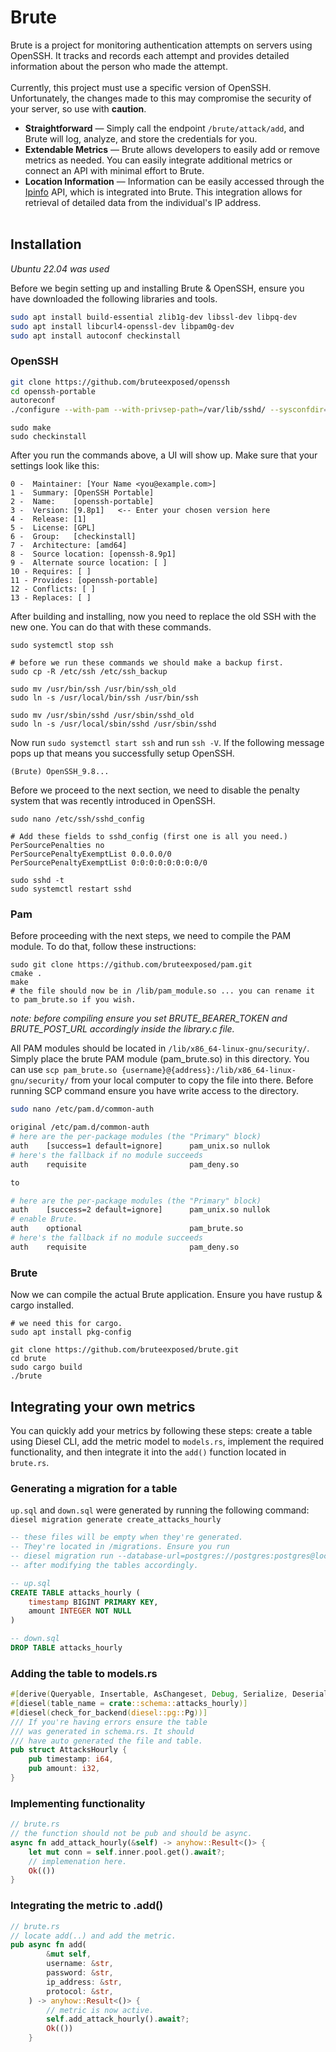 # Brute
Brute is a project for monitoring authentication attempts on servers using OpenSSH. It tracks and records each attempt and provides detailed information about the person who made the attempt.
<br><br>
Currently, this project must use a specific version of OpenSSH. Unfortunately, the changes made to this may compromise the security of your server, so use with <b>caution</b>.

* <b>Straightforward</b> — Simply call the endpoint ```/brute/attack/add```, and Brute will log, analyze, and store the credentials for you.
* <b>Extendable Metrics</b> — Brute allows developers to easily add or remove metrics as needed. You can easily integrate additional metrics or connect an API with minimal effort to Brute.
* <b>Location Information</b> — Information can be easily accessed through the [Ipinfo](https://ipinfo.io//) API, which is integrated into Brute. This integration allows for retrieval of detailed data from the individual's IP address.
<br><br>
## Installation
*Ubuntu 22.04 was used*

Before we begin setting up and installing Brute & OpenSSH, ensure you have downloaded the following libraries and tools.
```bash
sudo apt install build-essential zlib1g-dev libssl-dev libpq-dev 
sudo apt install libcurl4-openssl-dev libpam0g-dev
sudo apt install autoconf checkinstall
```
### OpenSSH
```bash
git clone https://github.com/bruteexposed/openssh
cd openssh-portable
autoreconf
./configure --with-pam --with-privsep-path=/var/lib/sshd/ --sysconfdir=/etc/ssh
```
```
sudo make
sudo checkinstall
```
After you run the commands above, a UI will show up. Make sure that your settings look like this:
```
0 -  Maintainer: [Your Name <you@example.com>]
1 -  Summary: [OpenSSH Portable]
2 -  Name:    [openssh-portable]
3 -  Version: [9.8p1]   <-- Enter your chosen version here
4 -  Release: [1]
5 -  License: [GPL]
6 -  Group:   [checkinstall]
7 -  Architecture: [amd64]
8 -  Source location: [openssh-8.9p1]
9 -  Alternate source location: [ ]
10 - Requires: [ ]
11 - Provides: [openssh-portable]
12 - Conflicts: [ ]
13 - Replaces: [ ]
```
After building and installing, now you need to replace the old SSH with the new one. You can do that with these commands.
```
sudo systemctl stop ssh

# before we run these commands we should make a backup first.
sudo cp -R /etc/ssh /etc/ssh_backup

sudo mv /usr/bin/ssh /usr/bin/ssh_old
sudo ln -s /usr/local/bin/ssh /usr/bin/ssh

sudo mv /usr/sbin/sshd /usr/sbin/sshd_old
sudo ln -s /usr/local/sbin/sshd /usr/sbin/sshd
```
Now run ```sudo systemctl start ssh``` and run ```ssh -V```. If the following message pops up that means you successfully setup OpenSSH.
```
(Brute) OpenSSH_9.8...
```
Before we proceed to the next section, we need to disable the penalty system that was recently introduced in OpenSSH.
```
sudo nano /etc/ssh/sshd_config

# Add these fields to sshd_config (first one is all you need.)
PerSourcePenalties no
PerSourcePenaltyExemptList 0.0.0.0/0
PerSourcePenaltyExemptList 0:0:0:0:0:0:0:0/0

sudo sshd -t
sudo systemctl restart sshd
```

### Pam
Before proceeding with the next steps, we need to compile the PAM module. To do that, follow these instructions:
```
sudo git clone https://github.com/bruteexposed/pam.git
cmake .
make
# the file should now be in /lib/pam_module.so ... you can rename it to pam_brute.so if you wish.
```
*note: before compiling ensure you set BRUTE_BEARER_TOKEN and BRUTE_POST_URL accordingly inside the library.c file.*

All PAM modules should be located in ```/lib/x86_64-linux-gnu/security/```. Simply place the brute PAM module (pam_brute.so) in this directory.
You can use ```scp pam_brute.so {username}@{address}:/lib/x86_64-linux-gnu/security/``` from your local computer to copy the file into there. Before running SCP command ensure you have write access to the directory.
```bash
sudo nano /etc/pam.d/common-auth

original /etc/pam.d/common-auth
# here are the per-package modules (the "Primary" block)
auth    [success=1 default=ignore]      pam_unix.so nullok
# here's the fallback if no module succeeds
auth    requisite                       pam_deny.so

to

# here are the per-package modules (the "Primary" block)
auth    [success=2 default=ignore]      pam_unix.so nullok
# enable Brute.
auth    optional                        pam_brute.so
# here's the fallback if no module succeeds
auth    requisite                       pam_deny.so
```
### Brute
Now we can compile the actual Brute application. Ensure you have rustup & cargo installed.
```
# we need this for cargo.
sudo apt install pkg-config

git clone https://github.com/bruteexposed/brute.git
cd brute
sudo cargo build
./brute
```

## Integrating your own metrics
You can quickly add your metrics by following these steps: create a table using Diesel CLI, add the metric model to ```models.rs```, implement the required functionality, and then integrate it into the ```add()``` function located in ```brute.rs```.

### Generating a migration for a table
```up.sql``` and ```down.sql``` were generated by running the following command: ```diesel migration generate create_attacks_hourly```
```sql
-- these files will be empty when they're generated.
-- They're located in /migrations. Ensure you run 
-- diesel migration run --database-url=postgres://postgres:postgres@localhost/brute
-- after modifying the tables accordingly.
```
```sql
-- up.sql
CREATE TABLE attacks_hourly (
    timestamp BIGINT PRIMARY KEY,
    amount INTEGER NOT NULL
)
```
```sql
-- down.sql
DROP TABLE attacks_hourly
```
### Adding the table to models.rs
```rust
#[derive(Queryable, Insertable, AsChangeset, Debug, Serialize, Deserialize)]
#[diesel(table_name = crate::schema::attacks_hourly)]
#[diesel(check_for_backend(diesel::pg::Pg))]
/// If you're having errors ensure the table
/// was generated in schema.rs. It should
/// have auto generated the file and table.
pub struct AttacksHourly {
    pub timestamp: i64,
    pub amount: i32,
}
```
### Implementing functionality
```rust
// brute.rs
// the function should not be pub and should be async.
async fn add_attack_hourly(&self) -> anyhow::Result<()> {
    let mut conn = self.inner.pool.get().await?;
    // implemenation here.
    Ok(())
}
```
### Integrating the metric to .add()
```rust
// brute.rs
// locate add(..) and add the metric.
pub async fn add(
        &mut self,
        username: &str,
        password: &str,
        ip_address: &str,
        protocol: &str,
    ) -> anyhow::Result<()> {
        // metric is now active.
        self.add_attack_hourly().await?;
        Ok(())
    }
```
